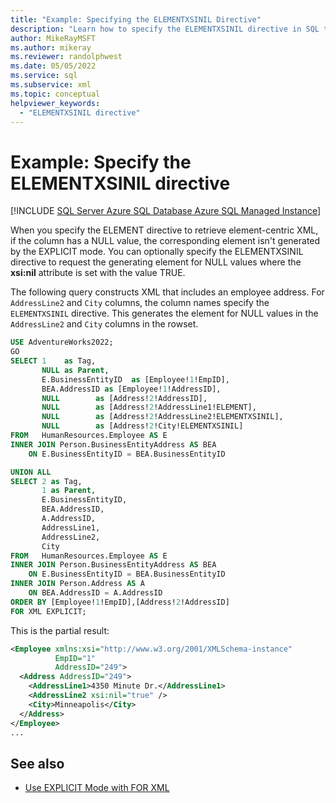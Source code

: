 ```yaml
---
title: "Example: Specifying the ELEMENTXSINIL Directive"
description: "Learn how to specify the ELEMENTXSINIL directive in SQL to generate XML elements for NULL values where the xsi:nil attribute is true."
author: MikeRayMSFT
ms.author: mikeray
ms.reviewer: randolphwest
ms.date: 05/05/2022
ms.service: sql
ms.subservice: xml
ms.topic: conceptual
helpviewer_keywords:
  - "ELEMENTXSINIL directive"
---
```

# Example: Specify the ELEMENTXSINIL directive

[!INCLUDE [SQL Server Azure SQL Database Azure SQL Managed Instance](../../includes/applies-to-version/sql-asdb-asdbmi.md)]

When you specify the ELEMENT directive to retrieve element-centric XML, if the column has a NULL value, the corresponding element isn't generated by the EXPLICIT mode. You can optionally specify the ELEMENTXSINIL directive to request the generating element for NULL values where the **xsi:nil** attribute is set with the value TRUE.

The following query constructs XML that includes an employee address. For `AddressLine2` and `City` columns, the column names specify the `ELEMENTXSINIL` directive. This generates the element for NULL values in the `AddressLine2` and `City` columns in the rowset.

```sql
USE AdventureWorks2022;
GO
SELECT 1    as Tag,
       NULL as Parent,
       E.BusinessEntityID  as [Employee!1!EmpID],
       BEA.AddressID as [Employee!1!AddressID],
       NULL        as [Address!2!AddressID],
       NULL        as [Address!2!AddressLine1!ELEMENT],
       NULL        as [Address!2!AddressLine2!ELEMENTXSINIL],
       NULL        as [Address!2!City!ELEMENTXSINIL]
FROM   HumanResources.Employee AS E
INNER JOIN Person.BusinessEntityAddress AS BEA
    ON E.BusinessEntityID = BEA.BusinessEntityID

UNION ALL
SELECT 2 as Tag,
       1 as Parent,
       E.BusinessEntityID,
       BEA.AddressID,
       A.AddressID,
       AddressLine1,
       AddressLine2,
       City
FROM   HumanResources.Employee AS E
INNER JOIN Person.BusinessEntityAddress AS BEA
    ON E.BusinessEntityID = BEA.BusinessEntityID
INNER JOIN Person.Address AS A
    ON BEA.AddressID = A.AddressID
ORDER BY [Employee!1!EmpID],[Address!2!AddressID]
FOR XML EXPLICIT;
```

This is the partial result:

```xml
<Employee xmlns:xsi="http://www.w3.org/2001/XMLSchema-instance"
          EmpID="1"
          AddressID="249">
  <Address AddressID="249">
    <AddressLine1>4350 Minute Dr.</AddressLine1>
    <AddressLine2 xsi:nil="true" />
    <City>Minneapolis</City>
  </Address>
</Employee>
...
```

## See also

- [Use EXPLICIT Mode with FOR XML](../../relational-databases/xml/use-explicit-mode-with-for-xml.md)

